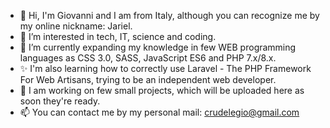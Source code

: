 - 👋 Hi, I'm Giovanni and I am from Italy, although you can recognize me by my online nickname: Jariel.
- 👀 I’m interested in tech, IT, science and coding.
- 🌱 I’m currently expanding my knowledge in few WEB programming languages as CSS 3.0, SASS, JavaScript ES6 and PHP 7.x/8.x.
- ✨ I'm also learning how to correctly use Laravel - The PHP Framework For Web Artisans, trying to be an independent web developer.
- 💞️ I am working on few small projects, which will be uploaded here as soon they're ready.
- 📫 You can contact me by my personal mail: crudelegio@gmail.com
